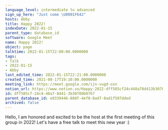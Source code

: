 ```yaml
---
language_level: intermediate to advanced
sign_up_here: "Just come \U0001F642"
hosts: Abby
title: Happy 2022!
indexDate: 2022-01-15
parent_type: database_id
software: Google Meet
name: Happy 2022!
object: page
talktime: 2022-01-15T22:00:00.0000000
tags:
- Talk
- 2022-01-15
- Abby
last_edited_time: 2022-01-15T22:21:00.0000000
created_time: 2021-08-17T19:10:00.0000000
meeting_link: https://meet.google.com/ijn-vugd-osn
notion_url: https://www.notion.so/Happy-2022-dff585cf24c448a78d413b30708b0767
id: dff585cf-24c4-48a7-8d41-3b30708b0767
parent_database_id: e9339446-880f-4ef0-8ad7-8ad1f507dded
archived: false
---
```


Hello, I am honored and excited to be the host at the first meeting of this group in 2022! Let's have a free talk to meet this new year :)





